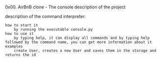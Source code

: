 0x00. AirBnB clone - The console
description of the project

description of the command interpreter:

	how to start it
		by running the executable console.py
	how to use it
		by typing help, it can display all commands and by typing help followed by the command name, you can get more information about it
	examples
		create User, creates a new User and saves them in the storage and returns the id
